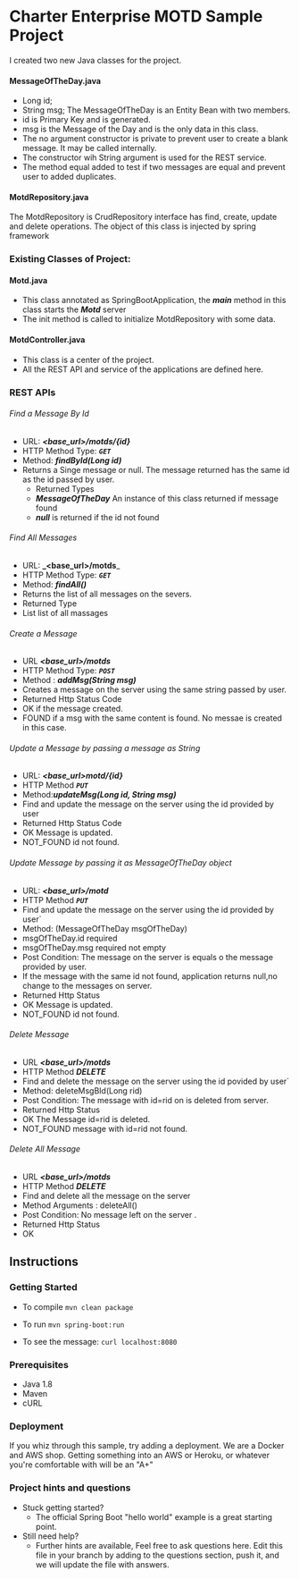 # Charter Enterprise MOTD Sample Project
I created two new Java classes for the project.
#### MessageOfTheDay.java
* Long id;
* String msg;
The MessageOfTheDay is an Entity Bean with two members.
* id is Primary Key and is generated.
* msg is the Message of the Day and is the only data in this class.
* The no argument constructor is private to prevent user to create a blank message. It may be called internally.
* The constructor wih String argument is used for the REST service. 
* The method equal added to test if two messages are equal and prevent user to added duplicates.  
#### MotdRepository.java
The MotdRepository is CrudRepository interface has find, create, update and delete operations. 
The object of this class is injected by spring framework

### Existing Classes of Project:
#### Motd.java 
* This class annotated as SpringBootApplication, the **_main_** method in this class starts the **_Motd_** server
* The init method is called to initialize MotdRepository with some data.
   
#### MotdController.java
* This class is a center of the project. 
* All the REST API and service of the applications are defined here.   
### REST APIs   
###### Find a Message By Id 
* URL: **_<base_url>/motds/{id}_**
* HTTP Method Type: **_`GET`_**
* Method:  **_findById(Long id)_**
* Returns a Singe message or null. The message returned has the same id as the id passed by user.
  * Returned Types
  * **_MessageOfTheDay_** An instance of this class returned if message found   
  * **_null_** is returned if the id not found
###### Find All Messages
 * URL: **_<base_url>/motds**_ 
 * HTTP Method Type: _**`GET`**_
 * Method:  **_findAll()_**
 * Returns the list of all messages on the severs. 
 * Returned Type 
 * List<MessageOfTheDay> list of all massages 
###### Create a Message
 * URL **_<base_url>/motds_** 
 * HTTP Method Type: **_`POST`_**
 * Method  :  **_addMsg(String msg)_**
 * Creates a message on the server using the same string passed by user.
 * Returned Http Status Code 
 * OK       if the message created.
 * FOUND    if a msg with the same content is found. No messae is created in this case.

###### Update a Message by passing a message as String
* URL: **_<base_url>motd/{id}_**
* HTTP Method **_`PUT`_**
* Method:**_updateMsg(Long id, String msg)_**
* Find and update the message on the server using the id provided by user
* Returned Http Status Code
* OK Message is updated.
* NOT_FOUND id not found.
###### Update Message by passing it as MessageOfTheDay object 
* URL: **_<base_url>/motd_** 
* HTTP Method **_`PUT`_**
* Find and update the message on the server using the id provided by user`
* Method:  (MessageOfTheDay msgOfTheDay)
* msgOfTheDay.id required 
* msgOfTheDay.msg required not empty
* Post Condition: The message on the server is equals o the message provided by user.
* If the message with the same id not found, application returns null,no change to the messages on server.
* Returned Http Status 
* OK        Message is updated.
* NOT_FOUND id not found.
###### Delete Message
* URL **_<base_url>/motds_** 
* HTTP Method **_DELETE_**
* Find and delete the message on the server using the id povided by user`
* Method:  deleteMsgBId(Long rid)
* Post Condition: The message with id=rid on is deleted from server.
* Returned Http Status 
* OK        The Message id=rid is deleted.
* NOT_FOUND message with id=rid not found.
###### Delete All Message
* URL **_<base_url>/motds_** 
* HTTP Method **_DELETE_**
* Find and delete all the message on the server
* Method Arguments :  deleteAll()
* Post Condition: No message left on the server  .
* Returned Http Status 
* OK  
## Instructions


### Getting Started
* To compile
```mvn clean package```

* To run
```mvn spring-boot:run```

* To see the message:
```curl localhost:8080```

### Prerequisites
* Java 1.8
* Maven
* cURL
  
### Deployment
If you whiz through this sample, try adding a deployment.   We are a Docker and AWS shop.  Getting something into an AWS or Heroku, or whatever you're comfortable with will be an "A+"

### Project hints and questions
* Stuck getting started?
  * The official Spring Boot "hello world" example is a great starting point.
* Still need help?
  * Further hints are available, Feel free to ask questions here.  Edit this file in your branch by adding to the questions section, push it, and we will update the file with answers. 